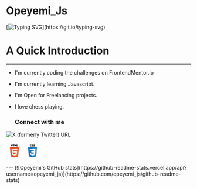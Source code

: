 # Opeyemi_Js
[![Typing SVG](https://readme-typing-svg.demolab.com?font=Fira+Code&pause=1000&random=false&width=435&lines=Hi+there%2C+Welcome+to+my+GitHub+space.)](https://git.io/typing-svg)
# A Quick Introduction
---
- I'm currently coding the challenges on FrontendMentor.io
- I'm currently learning Javascript.
- I'm Open for Freelancing projects.
- I love chess playing.

  ### Connect with me
![X (formerly Twitter) URL](https://img.shields.io/twitter/url?url=https%3A%2F%2Ftwitter.com%2FOpeyemi_Js&style=social&logo=twitter&logoColor=blue&label=twitter&labelColor=white&color=white)
<p float="left">
<img style="padding:5px;" align="center" alt="Html" width="35px" src="https://raw.githubusercontent.com/github/explore/80688e429a7d4ef2fca1e82350fe8e3517d3494d/topics/html/html.png"/>
<img style="padding:5px;" align="center" alt="CSS" width="35px" src="https://raw.githubusercontent.com/github/explore/80688e429a7d4ef2fca1e82350fe8e3517d3494d/topics/css/css.png"/>
<!-- and more such images with different URLs in src -->
</p>
---
[![Opeyemi's GitHub stats](https://github-readme-stats.vercel.app/api?username=opeyemi_js)](https://github.com/opeyemi_js/github-readme-stats)
